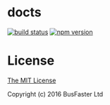 docts
=====

[![build status](https://travis-ci.org/charto/docts.svg?branch=master)](http://travis-ci.org/charto/docts)
[![npm version](https://img.shields.io/npm/v/docts.svg)](https://www.npmjs.com/package/docts)

License
=======

[The MIT License](https://raw.githubusercontent.com/charto/docts/master/LICENSE)

Copyright (c) 2016 BusFaster Ltd
